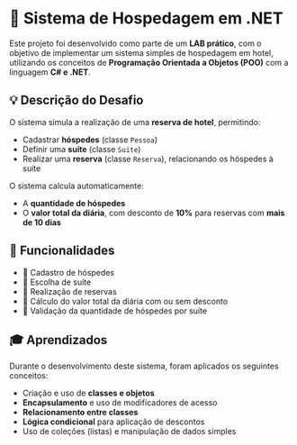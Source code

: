 # 🏨 Sistema de Hospedagem em .NET

Este projeto foi desenvolvido como parte de um **LAB prático**, com o objetivo de implementar um sistema simples de hospedagem em hotel, utilizando os conceitos de **Programação Orientada a Objetos (POO)** com a linguagem **C# e .NET**.

## 💡 Descrição do Desafio

O sistema simula a realização de uma **reserva de hotel**, permitindo:

- Cadastrar **hóspedes** (classe `Pessoa`)
- Definir uma **suíte** (classe `Suite`)
- Realizar uma **reserva** (classe `Reserva`), relacionando os hóspedes à suíte

O sistema calcula automaticamente:

- A **quantidade de hóspedes**
- O **valor total da diária**, com desconto de **10%** para reservas com **mais de 10 dias**
## 🧪 Funcionalidades

- 📌 Cadastro de hóspedes
- 📌 Escolha de suíte
- 📌 Realização de reservas
- 📌 Cálculo do valor total da diária com ou sem desconto
- 📌 Validação da quantidade de hóspedes por suíte

## 🎓 Aprendizados

Durante o desenvolvimento deste sistema, foram aplicados os seguintes conceitos:

- Criação e uso de **classes e objetos**
- **Encapsulamento** e uso de modificadores de acesso
- **Relacionamento entre classes**
- **Lógica condicional** para aplicação de descontos
- Uso de coleções (listas) e manipulação de dados simples
